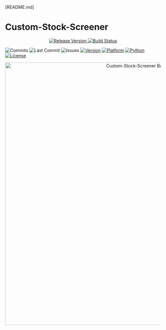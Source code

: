 [README.md]

# Custom-Stock-Screener

<p align="center">
  <a href="https://github.com/whisprer/custom-stock-screener/releases"> 
    <img src="https://img.shields.io/github/v/release/whisprer/custom-stock-screener?color=4CAF50&label=release" alt="Release Version"> 
  </a>
  <a href="https://github.com/whisprer/custom-stock-screener/actions"> 
    <img src="https://img.shields.io/github/actions/workflow/status/whisprer/custom-stock-screener/lint-and-plot.yml?label=build" alt="Build Status"> 
  </a>
</p>

![Commits](https://img.shields.io/github/commit-activity/m/whisprer/custom-stock-screener?label=commits) 
![Last Commit](https://img.shields.io/github/last-commit/whisprer/custom-stock-screener) 
![Issues](https://img.shields.io/github/issues/whisprer/custom-stock-screener) 
[![Version](https://img.shields.io/badge/version-3.1.1-blue.svg)](https://github.com/whisprer/custom-stock-screener) 
[![Platform](https://img.shields.io/badge/platform-Windows%2010%2F11-lightgrey.svg)](https://www.microsoft.com/windows)
[![Python](https://img.shields.io/badge/python-3.8%2B-blue.svg)](https://www.python.org)
[![License](https://img.shields.io/badge/license-MIT-green.svg)](LICENSE)

<p align="center">
  <img src="custom-stock-screener-banner.png" width="850" alt="Custom-Stock-Screener Banner">
